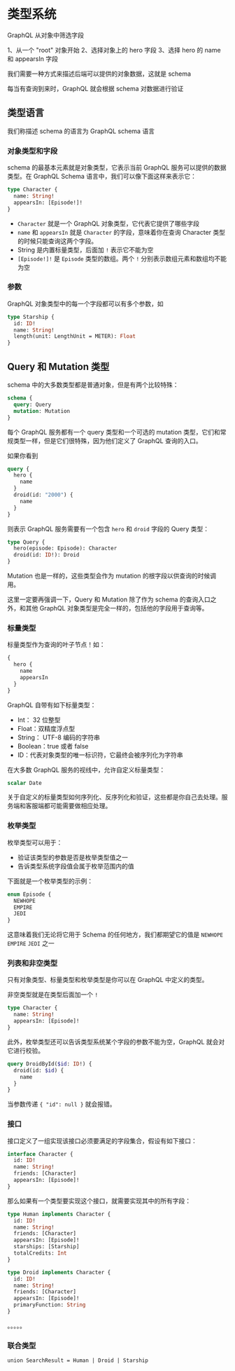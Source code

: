 # 类型系统

GraphQL 从对象中筛选字段

1、从一个 "root" 对象开始
2、选择对象上的 hero 字段
3、选择 hero 的 name 和 appearsIn 字段

我们需要一种方式来描述后端可以提供的对象数据，这就是 schema

每当有查询到来时，GraphQL 就会根据 schema 对数据进行验证

## 类型语言

我们称描述 schema 的语言为 GraphQL schema 语言

### 对象类型和字段

schema 的最基本元素就是对象类型，它表示当前 GraphQL 服务可以提供的数据类型。在 GraphQL Schema 语言中，我们可以像下面这样来表示它：

```graphql
type Character {
  name: String!
  appearsIn: [Episode!]!
}
```

- `Character` 就是一个 GraphQL 对象类型，它代表它提供了哪些字段
- `name` 和 `appearsIn` 就是 `Character` 的字段，意味着你在查询 Character 类型的时候只能查询这两个字段。
- String 是内置标量类型，后面加 `!` 表示它不能为空
- `[Episode!]!` 是 `Episode` 类型的数组。两个 `!` 分别表示数组元素和数组均不能为空

### 参数

GraphQL 对象类型中的每一个字段都可以有多个参数，如

```graphql
type Starship {
  id: ID!
  name: String!
  length(unit: LengthUnit = METER): Float
}
```

## Query 和 Mutation 类型

schema 中的大多数类型都是普通对象，但是有两个比较特殊：

```graphql
schema {
  query: Query
  mutation: Mutation
}
```

每个 GraphQL 服务都有一个 query 类型和一个可选的 mutation 类型，它们和常规类型一样，但是它们很特殊，因为他们定义了 GraphQL 查询的入口。

如果你看到

```graphql
query {
  hero {
    name
  }
  droid(id: "2000") {
    name
  }
}
```

则表示 GraphQL 服务需要有一个包含 `hero` 和 `droid` 字段的 Query 类型：

```graphql
type Query {
  hero(episode: Episode): Character
  droid(id: ID!): Droid
}
```

Mutation 也是一样的，这些类型会作为 mutation 的根字段以供查询的时候调用。

这里一定要再强调一下，Query 和 Mutation 除了作为 schema 的查询入口之外，和其他 GraphQL 对象类型是完全一样的，包括他的字段用于查询等。

### 标量类型

标量类型作为查询的叶子节点！如：

```graphql
{
  hero {
    name
    appearsIn
  }
}
```

GraphQL 自带有如下标量类型：

- Int： 32 位整型
- Float：双精度浮点型
- String： UTF-8 编码的字符串
- Boolean：true 或者 false
- ID：代表对象类型的唯一标识符，它最终会被序列化为字符串

在大多数 GraphQL 服务的视线中，允许自定义标量类型：

```graphql
scalar Date
```

关于自定义的标量类型如何序列化、反序列化和验证，这些都是你自己去处理。服务端和客服端都可能需要做相应处理。

### 枚举类型

枚举类型可以用于：

- 验证该类型的参数是否是枚举类型值之一
- 告诉类型系统字段值会属于枚举范围内的值

下面就是一个枚举类型的示例：

```graphql
enum Episode {
  NEWHOPE
  EMPIRE
  JEDI
}
```

这意味着我们无论将它用于 Schema 的任何地方，我们都期望它的值是 `NEWHOPE` `EMPIRE` `JEDI` 之一

### 列表和非空类型

只有对象类型、标量类型和枚举类型是你可以在 GraphQL 中定义的类型。

非空类型就是在类型后面加一个 `!`

```graphql
type Character {
  name: String!
  appearsIn: [Episode]!
}
```

此外，枚举类型还可以告诉类型系统某个字段的参数不能为空，GraphQL 就会对它进行校验。

```graphql
query DroidById($id: ID!) {
  droid(id: $id) {
    name
  }
}
```

当参数传递 `{ "id": null }` 就会报错。

### 接口

接口定义了一组实现该接口必须要满足的字段集合，假设有如下接口：

```graphql
interface Character {
  id: ID!
  name: String!
  friends: [Character]
  appearsIn: [Episode]!
}
```

那么如果有一个类型要实现这个接口，就需要实现其中的所有字段：

```graphql
type Human implements Character {
  id: ID!
  name: String!
  friends: [Character]
  appearsIn: [Episode]!
  starships: [Starship]
  totalCredits: Int
}

type Droid implements Character {
  id: ID!
  name: String!
  friends: [Character]
  appearsIn: [Episode]!
  primaryFunction: String
}
```

。。。。。

### 联合类型

`union SearchResult = Human | Droid | Starship`
